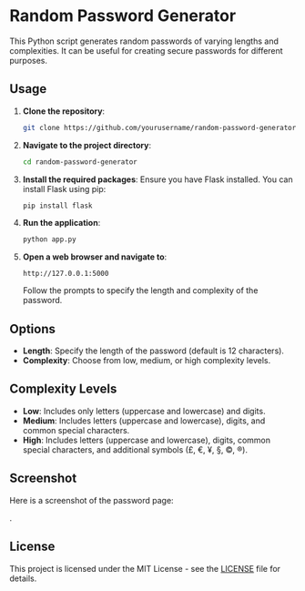 # Random Password Generator

This Python script generates random passwords of varying lengths and complexities. It can be useful for creating secure passwords for different purposes.

## Usage

1. **Clone the repository**:
    ```sh
    git clone https://github.com/yourusername/random-password-generator.git
    ```

2. **Navigate to the project directory**:
    ```sh
    cd random-password-generator
    ```

3. **Install the required packages**:
    Ensure you have Flask installed. You can install Flask using pip:
    ```sh
    pip install flask
    ```

4. **Run the application**:
    ```sh
    python app.py
    ```

5. **Open a web browser and navigate to**:
    ```
    http://127.0.0.1:5000
    ```
    Follow the prompts to specify the length and complexity of the password.

## Options

- **Length**: Specify the length of the password (default is 12 characters).
- **Complexity**: Choose from low, medium, or high complexity levels.

## Complexity Levels

- **Low**: Includes only letters (uppercase and lowercase) and digits.
- **Medium**: Includes letters (uppercase and lowercase), digits, and common special characters.
- **High**: Includes letters (uppercase and lowercase), digits, common special characters, and additional symbols (£, €, ¥, §, ©, ®).

## Screenshot

Here is a screenshot of the password page:

.

## License

This project is licensed under the MIT License - see the [LICENSE](LICENSE) file for details.
